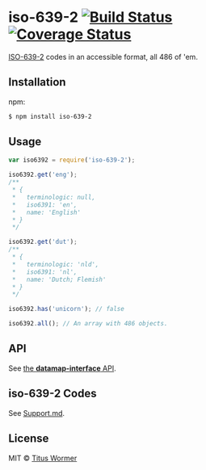 # iso-639-2 [![Build Status](https://img.shields.io/travis/wooorm/iso-639-2.svg?style=flat)](https://travis-ci.org/wooorm/iso-639-2) [![Coverage Status](https://img.shields.io/coveralls/wooorm/iso-639-2.svg?style=flat)](https://coveralls.io/r/wooorm/iso-639-2?branch=master)

[ISO-639-2](http://www.loc.gov/standards/iso639-2/php/code_list.php) codes in an accessible format, all 486 of 'em.

## Installation

npm:
```sh
$ npm install iso-639-2
```

## Usage

```js
var iso6392 = require('iso-639-2');

iso6392.get('eng');
/**
 * {
 *   terminologic: null,
 *   iso6391: 'en',
 *   name: 'English'
 * }
 */

iso6392.get('dut');
/**
 * {
 *   terminologic: 'nld',
 *   iso6391: 'nl',
 *   name: 'Dutch; Flemish'
 * }
 */

iso6392.has('unicorn'); // false

iso6392.all(); // An array with 486 objects.
```

## API

See [the **datamap-interface** API](https://github.com/wooorm/datamap-interface).

## iso-639-2 Codes

See [Support.md](Support.md).

## License

MIT © [Titus Wormer](http://wooorm.com)
